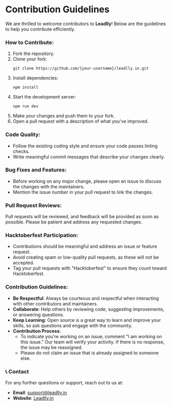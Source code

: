 # Contribution Guidelines

We are thrilled to welcome contributors to **Leadlly**! Below are the guidelines to help you contribute efficiently.

### How to Contribute:

1. Fork the repository.
2. Clone your fork:
   ```
   git clone https://github.com/{your-username}/leadlly.in.git
   ```
3. Install dependencies:
   ```
   npm install
   ```
4. Start the development server:
   ```
   npm run dev
   ```
5. Make your changes and push them to your fork.
6. Open a pull request with a description of what you've improved.

### Code Quality:

- Follow the existing coding style and ensure your code passes linting checks.
- Write meaningful commit messages that describe your changes clearly.

### Bug Fixes and Features:

- Before working on any major change, please open an issue to discuss the changes with the maintainers.
- Mention the issue number in your pull request to link the changes.

### Pull Request Reviews:

Pull requests will be reviewed, and feedback will be provided as soon as possible. Please be patient and address any requested changes.

### Hacktoberfest Participation:

- Contributions should be meaningful and address an issue or feature request.
- Avoid creating spam or low-quality pull requests, as these will not be accepted.
- Tag your pull requests with "Hacktoberfest" to ensure they count toward Hacktoberfest.

### Contribution Guidelines:

- **Be Respectful**: Always be courteous and respectful when interacting with other contributors and maintainers.
- **Collaborate**: Help others by reviewing code, suggesting improvements, or answering questions.
- **Keep Learning**: Open source is a great way to learn and improve your skills, so ask questions and engage with the community.
- **Contribution Process**:
  - To indicate you're working on an issue, comment "I am working on this issue." Our team will verify your activity. If there is no response, the issue may be reassigned.
  - Please do not claim an issue that is already assigned to someone else.

### 📞 Contact

For any further questions or support, reach out to us at:

- **Email**: [support@leadlly.in](mailto:support@leadlly.in)
- **Website**: [Leadlly.in](https://leadlly.in)
